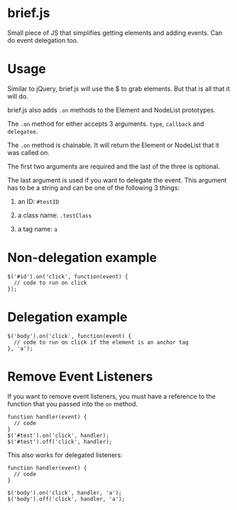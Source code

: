 brief.js
========

Small piece of JS that simplifies getting elements and adding events. Can do event delegation too.

Usage
=====

Similar to jQuery, brief.js will use the $ to grab elements. But that is all that it will do.

brief.js also adds ```.on``` methods to the Element and NodeList prototypes.

The ```.on``` method for either accepts 3 arguments. ```type```, ```callback``` and ```delegatee```.

The ```.on``` method is chainable. It will return the Element or NodeList that it was called on.

The first two arguments are required and the last of the three is optional.

The last argument is used if you want to delegate the event. This argument has to be a string and can be one of the following 3 things:

1) an ID: ```#testID```

2) a class name: ```.testClass```

3) a tag name: ```a```

Non-delegation example
======================

```
$('#id').on('click', function(event) {
  // code to run on click
});
```

Delegation example
==================

```
$('body').on('click', function(event) {
  // code to run on click if the element is an anchor tag
}, 'a');
```

Remove Event Listeners
======================

If you want to remove event listeners, you must have a reference to the function that you passed into the ```on``` method.

```
function handler(event) {
  // code
}
$('#test').on('click', handler);
$('#test').off('click', handler);
```

This also works for delegated listeners:

```
function handler(event) {
  // code
}

$('body').on('click', handler, 'a');
$('body').off('click', handler, 'a');
```
